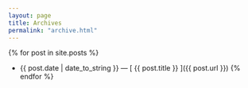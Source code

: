 ```yaml
---
layout: page
title: Archives
permalink: "archive.html"
---
```


{% for post in site.posts %}
  * {{ post.date | date_to_string }} &mdash; [ {{ post.title }} ]({{ post.url }})
{% endfor %}
